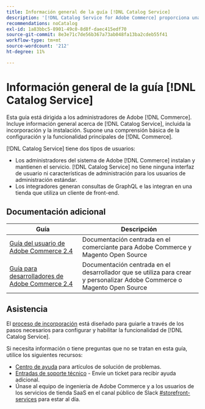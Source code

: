```yaml
---
title: Información general de la guía [!DNL Catalog Service]
description: '[!DNL Catalog Service for Adobe Commerce] proporciona una forma de recuperar el contenido de las páginas de visualización de productos y de las páginas de lista de productos más rápidamente que las consultas nativas de GraphQL de Adobe Commerce.'
recommendations: noCatalog
exl-id: 1a83bbc5-8901-49c0-8d8f-daec415edf70
source-git-commit: 8e3e71c7de56b367a73ab048fa13ba2cdeb55f41
workflow-type: tm+mt
source-wordcount: '212'
ht-degree: 11%

---
```


# Información general de la guía [!DNL Catalog Service]

Esta guía está dirigida a los administradores de Adobe [!DNL Commerce]. Incluye información general acerca de [!DNL Catalog Service], incluida la incorporación y la instalación. Supone una comprensión básica de la configuración y la funcionalidad principales de [!DNL Commerce].

[!DNL Catalog Service] tiene dos tipos de usuarios:

* Los administradores del sistema de Adobe [!DNL Commerce] instalan y mantienen el servicio. [!DNL Catalog Service] no tiene ninguna interfaz de usuario ni características de administración para los usuarios de administración estándar.
* Los integradores generan consultas de GraphQL e las integran en una tienda que utiliza un cliente de front-end.

## Documentación adicional

| Guía | Descripción |
|------ | ----------- |
| [Guía del usuario de Adobe Commerce 2.4](https://experienceleague.adobe.com/docs/commerce.html?lang=es) | Documentación centrada en el comerciante para Adobe Commerce y Magento Open Source |
| [Guía para desarrolladores de Adobe Commerce 2.4](https://developer.adobe.com/commerce/docs) | Documentación centrada en el desarrollador que se utiliza para crear y personalizar Adobe Commerce o Magento Open Source |

## Asistencia

El [proceso de incorporación](https://experienceleague.adobe.com/docs/commerce/catalog-service/installation.html?lang=es) está diseñado para guiarle a través de los pasos necesarios para configurar y habilitar la funcionalidad de [!DNL Catalog Service].

Si necesita información o tiene preguntas que no se tratan en esta guía, utilice los siguientes recursos:

* [Centro de ayuda](https://experienceleague.adobe.com/docs/commerce-knowledge-base/kb/overview.html?lang=es) para artículos de solución de problemas.
* [Entradas de soporte técnico](https://experienceleague.adobe.com/docs/commerce-knowledge-base/kb/help-center-guide/magento-help-center-user-guide.html?lang=es#submit-ticket) - Envíe un ticket para recibir ayuda adicional.
* Únase al equipo de ingeniería de Adobe Commerce y a los usuarios de los servicios de tienda SaaS en el canal público de Slack [#storefront-services](https://magentocommeng.slack.com/archives/C03HVPG8RS4) para estar al día.
